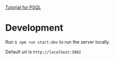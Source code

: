 [Tutorial for PSQL](https://www.taniarascia.com/node-express-postgresql-heroku/)

# Development

Run `$ npm run start:dev` to run the server locally.

Default url is `http://localhost:3002`
